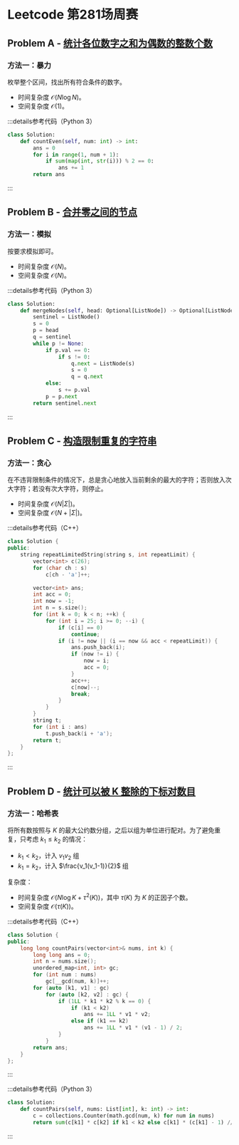 # Leetcode 第281场周赛

## Problem A - [统计各位数字之和为偶数的整数个数](https://leetcode.cn/problems/count-integers-with-even-digit-sum/)

### 方法一：暴力

枚举整个区间，找出所有符合条件的数字。

- 时间复杂度 $\mathcal{O}(N\log N)$。
- 空间复杂度 $\mathcal{O}(1)$。

:::details参考代码（Python 3）

```python
class Solution:
    def countEven(self, num: int) -> int:
        ans = 0
        for i in range(1, num + 1):
            if sum(map(int, str(i))) % 2 == 0:
                ans += 1
        return ans
```

:::

## Problem B - [合并零之间的节点](https://leetcode.cn/problems/merge-nodes-in-between-zeros/)

### 方法一：模拟

按要求模拟即可。

- 时间复杂度 $\mathcal{O}(N)$。
- 空间复杂度 $\mathcal{O}(N)$。

:::details参考代码（Python 3）

```python
class Solution:
    def mergeNodes(self, head: Optional[ListNode]) -> Optional[ListNode]:
        sentinel = ListNode()
        s = 0
        p = head
        q = sentinel
        while p != None:
            if p.val == 0:
                if s != 0:
                    q.next = ListNode(s)
                    s = 0
                    q = q.next
            else:
                s += p.val
            p = p.next
        return sentinel.next
```

:::

## Problem C - [构造限制重复的字符串](https://leetcode.cn/problems/construct-string-with-repeat-limit/)

### 方法一：贪心

在不违背限制条件的情况下，总是贪心地放入当前剩余的最大的字符；否则放入次大字符；若没有次大字符，则停止。

- 时间复杂度 $\mathcal{O}(N|\Sigma|)$。
- 空间复杂度 $\mathcal{O}(N+|\Sigma|)$。

:::details参考代码（C++）

```cpp
class Solution {
public:
    string repeatLimitedString(string s, int repeatLimit) {
        vector<int> c(26);
        for (char ch : s)
            c[ch - 'a']++;
        
        vector<int> ans;
        int acc = 0;
        int now = -1;
        int n = s.size();
        for (int k = 0; k < n; ++k) {
            for (int i = 25; i >= 0; --i) {
                if (c[i] == 0)
                    continue;
                if (i != now || (i == now && acc < repeatLimit)) {
                    ans.push_back(i);
                    if (now != i) {
                        now = i;
                        acc = 0;
                    }
                    acc++;
                    c[now]--;
                    break;
                }
            }
        }
        string t;
        for (int i : ans)
            t.push_back(i + 'a');
        return t;
    }
};
```

:::

## Problem D - [统计可以被 K 整除的下标对数目](https://leetcode.cn/problems/count-array-pairs-divisible-by-k/)

### 方法一：哈希表

将所有数按照与 $K$ 的最大公约数分组，之后以组为单位进行配对。为了避免重复，只考虑 $k_1\le k_2$ 的情况：

- $k_1<k_2$，计入 $v_1v_2$ 组
- $k_1=k_2$，计入 $\frac{v_1(v_1-1)}{2}$ 组

复杂度：

- 时间复杂度 $\mathcal{O}(N\log K+\tau^2(K))$，其中 $\tau(K)$ 为 $K$ 的正因子个数。
- 空间复杂度 $\mathcal{O}(\tau(K))$。

:::details参考代码（C++）

```cpp
class Solution {
public:
    long long countPairs(vector<int>& nums, int k) {
        long long ans = 0;
        int n = nums.size();
        unordered_map<int, int> gc;
        for (int num : nums)
            gc[__gcd(num, k)]++;
        for (auto [k1, v1] : gc)
            for (auto [k2, v2] : gc) {
                if (1LL * k1 * k2 % k == 0) {
                    if (k1 < k2)
                        ans += 1LL * v1 * v2;
                    else if (k1 == k2)
                        ans += 1LL * v1 * (v1 - 1) / 2;
                }
            }
        return ans;
    }
};
```

:::

:::details参考代码（Python 3）

```python
class Solution:
    def countPairs(self, nums: List[int], k: int) -> int:
        c = collections.Counter(math.gcd(num, k) for num in nums)
        return sum(c[k1] * c[k2] if k1 < k2 else c[k1] * (c[k1] - 1) // 2 if k1 == k2 else 0 for k1 in c for k2 in c if k1 * k2  % k == 0)
```

:::
